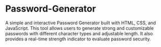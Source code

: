 # Password-Generator
A simple and interactive Password Generator built with HTML, CSS, and JavaScript. This tool allows users to generate strong and customizable passwords with different character types and adjustable length. It also provides a real-time strength indicator to evaluate password security.
